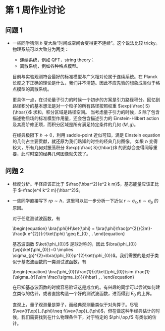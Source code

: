 # 第 1 周作业讨论


## 问题 1

* 一些同学猜测 $\hbar$ 变大后“时间或空间会变得更不连续”。这个说法比较 tricky。物理系统可以大致分为两类：

    * 连续系统，例如 QFT，string theory；
    * 离散系统，例如各种格点模型。

    目前与实验观测符合最好的标准模型与广义相对论属于连续系统。在 Planck 长度之下正确的理论是什么，我们并不清楚。因此不应先验的想象成类似于格点模型的离散系统。

    更具体一点，在讨论量子引力的时候一个初步的方案是引力路径积分。回忆到路径积分的基本想法是对一个粒子的所有路径按照权重 $\exp{i\frac{ S}{\hbar}}$ 求和，积分区域是路径空间。
    当考虑量子引力的时候，$S$ 除了包含描述物质场的标准模型作用量，还会包含描述引力的 Einstein-Hilbert action 及其高阶修正项，而积分区域是所有满足特定条件的几何 $(M,g)$。

    在经典极限下 $\hbar\to0$，利用 saddle-point 近似可知，满足 Einstein equation 的几何占主要贡献，就还原为我们熟知的时空的经典几何图像。
    如果 $\hbar$ 变得较大，所有几何对振荡积分 $\exp{i\frac{ S}{\hbar}}$ 的贡献会变得同等重要，此时时空的经典几何图像就失效了。


## 问题 2

* 标度分析。半径应该正比于 $\frac{\hbar^2}{e^2 k m}$，基态能量应该正比于 $-\frac{e^4 k^2 m}{\hbar^2}$。

* 一些同学直接写下 $rp\sim \hbar$，这里可以进一步分析一下近似 $r\sim \sigma_x, p\sim \sigma_p$ 的原因。

    对于任意测试波函数，有

    \begin{equation}
        \bra{\phi}H\ket{\phi}
        =
        \bra{\phi}\frac{p^{2}}{2m}-\frac{k e^{2}}{r}\ket{\phi}
        \geq E_{0}
        \, .
    \end{equation}

    基态波函数 $\ket{\phi_{0}}$ 是球对称的，因此 $\bra{\phi_{0}}{\vp}\ket{\phi_{0}}=0 \implies \sigma_{p}^{2}=\bra{\phi_{0}}p^{2}\ket{\phi_{0}}$。我们需要的是对于类似于基态波函数的一类测试波函数，有

    \begin{equation}
        \bra{\phi_{0}}\frac{1}{r}\ket{\phi_{0}}\sim \frac{1}{\sigma_{r}}\sim \frac{\sigma_{p}}{\hbar}
        \, .
    \end{equation}

    在已知基态波函数的时候容易验证这是成立的。有兴趣的同学可以尝试如何建立类似的估计，或者直接构造一个好的测试波函数，进而得到 $E_{0}$ 的上界。

    直观上，量子观测量是算子，而经典观测量类似于对角算子。尽管 $\vev{f(\op)}_{\phi}\neq f(\vev{\op})_{\phi}$，但在做这种半经典估计的时候，我们需要找到在什么物理条件下，对于特定的 $\phi,\op,f$ 有类似的估计。